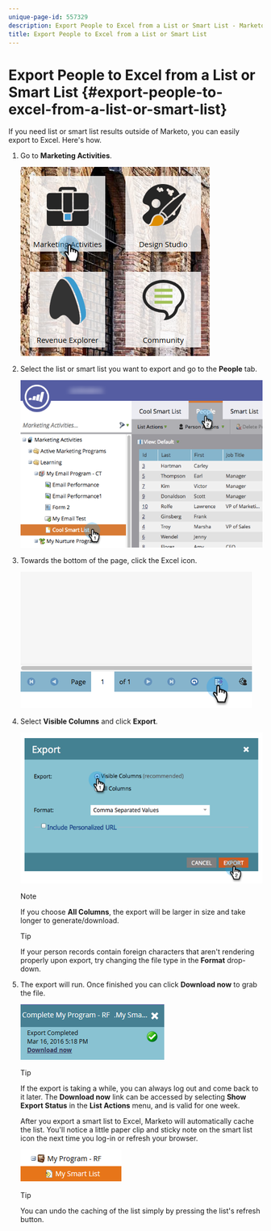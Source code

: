 ```yaml
---
unique-page-id: 557329
description: Export People to Excel from a List or Smart List - Marketo Docs - Product Documentation
title: Export People to Excel from a List or Smart List
---
```


# Export People to Excel from a List or Smart List {#export-people-to-excel-from-a-list-or-smart-list}

If you need list or smart list results outside of Marketo, you can easily export to Excel. Here's how.

1. Go to **Marketing Activities**.

   ![](assets/ma.png)

1. Select the list or smart list you want to export and go to the **People** tab.

   ![](assets/smartlistpeopletab-hands.png)

1. Towards the bottom of the page, click the Excel icon.

   ![](assets/exportpeople.png)

1. Select **Visible Columns** and click **Export**.

   ![](assets/image2014-9-11-14-3a1-3a37.png)

   >[!NOTE]
   >
   >If you choose **All Columns**, the export will be larger in size and take longer to generate/download.

   >[!TIP]
   >
   >If your person records contain foreign characters that aren't rendering properly upon export, try changing the file type in the **Format** drop-down.

1. The export will run. Once finished you can click **Download now** to grab the file.

   ![](assets/popup.png)

   >[!TIP]
   >
   >If the export is taking a while, you can always log out and come back to it later. The **Download now** link can be accessed by selecting **Show Export Status** in the **List Actions** menu, and is valid for one week.

   After you export a smart list to Excel, Marketo will automatically cache the list. You'll notice a little paper clip and sticky note on the smart list icon the next time you log-in or refresh your browser.

   ![](assets/cached.png)

   >[!TIP]
   >
   >You can undo the caching of the list simply by pressing the list's refresh button.
